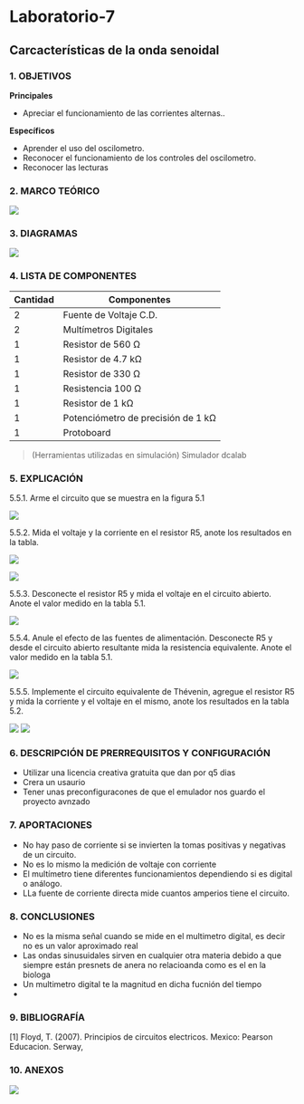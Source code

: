 # Laboratorio-7
## Carcacterísticas de la onda senoidal
### 1.	OBJETIVOS

**Principales**

 - Apreciar el funcionamiento de las corrientes alternas..

**Específicos**

- Aprender el uso del oscilometro.
- Reconocer el funcionamiento de los controles del oscilometro.
- Reconocer las lecturas 

### 2.	MARCO TEÓRICO 

![](https://github.com/SanchezMaiAndresSebastian/Laboratorio-7/blob/main/Fotos/1.png)

### 3.	DIAGRAMAS

![](https://github.com/SanchezMaiAndresSebastian/Laboratorio-7/blob/main/Fotos/2.png)


### 4.	LISTA DE COMPONENTES

| Cantidad | Componentes | 
| -------- | ----------- |
| 2 | Fuente de Voltaje C.D. |
| 2 | Multímetros Digitales |
| 1 | Resistor de 560 Ω | 
| 1 | Resistor de 4.7 kΩ | 
| 1 | Resistor de 330 Ω | 
| 1 | Resistencia 100 Ω | 
| 1 | Resistor de 1 kΩ | 
| 1 | Potenciómetro de precisión de 1 kΩ | 
| 1 |Protoboard | 

 
> (Herramientas utilizadas en simulación) 
> Simulador dcalab


### 5.	EXPLICACIÓN

5.5.1. Arme el circuito que se muestra en la figura 5.1

![](https://github.com/SanchezMaiAndresSebastian/Laboratorio-7/blob/main/Fotos/3.png)

5.5.2. Mida el voltaje y la corriente en el resistor R5, anote los resultados en la tabla.

![](https://github.com/SanchezMaiAndresSebastian/Laboratorio-7/blob/main/Fotos/4.png)

![](https://github.com/SanchezMaiAndresSebastian/Laboratorio-7/blob/main/Fotos/5.png)

5.5.3. Desconecte el resistor R5 y mida el voltaje en el circuito abierto. Anote el valor
medido en la tabla 5.1.

![](https://github.com/SanchezMaiAndresSebastian/Laboratorio-7/blob/main/Fotos/6.png)

5.5.4. Anule el efecto de las fuentes de alimentación. Desconecte R5 y desde el circuito
abierto resultante mida la resistencia equivalente. Anote el valor medido en la tabla 5.1.

![](https://github.com/SanchezMaiAndresSebastian/Laboratorio-7/blob/main/Fotos/7.png)

5.5.5. Implemente el circuito equivalente de Thévenin, agregue el resistor R5 y mida la
corriente y el voltaje en el mismo, anote los resultados en la tabla 5.2.

![](https://github.com/SanchezMaiAndresSebastian/Laboratorio-7/blob/main/Fotos/8.png)
![](https://github.com/SanchezMaiAndresSebastian/Laboratorio-7/blob/main/Fotos/9.png)


### 6.	 DESCRIPCIÓN DE PRERREQUISITOS Y CONFIGURACIÓN

- Utilizar una licencia creativa gratuita que dan por q5 dias 
- Crera un usaurio
- Tener unas preconfiguracones de que el emulador nos guardo el proyecto avnzado
 
### 7.	APORTACIONES

 - No hay paso de corriente si se invierten la tomas positivas y negativas de un circuito.
 - No es lo mismo la medición de voltaje con corriente 
 - El multímetro tiene diferentes funcionamientos dependiendo si es digital o análogo.
 - LLa fuente de corriente directa mide cuantos amperios tiene el circuito.
 
### 8.	CONCLUSIONES
 - No es la misma señal cuando se mide en el multimetro digital, es decir no es un valor aproximado real
 - Las ondas sinusuidales sirven en cualquier otra materia debido a que siempre están presnets de anera no relacioanda como es el en la biologa
 - Un multimetro digital te la magnitud en dicha fucnión del tiempo
 - 

### 9.	BIBLIOGRAFÍA

[1] Floyd, T. (2007). Principios de circuitos electricos. Mexico: Pearson Educacion. Serway,


### 10.	 ANEXOS

![](https://github.com/SanchezMaiAndresSebastian/Laboratorio-6/blob/main/Fotos/4.png)
